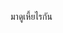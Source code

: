 มาดูเหี้ยไรกัน

<!---
SakuraJung/SakuraJung is a ✨ special ✨ repository because its `README.md` (this file) appears on your GitHub profile.
You can click the Preview link to take a look at your changes.
--->
